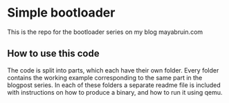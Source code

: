 # Simple bootloader
This is the repo for the bootloader series on my blog mayabruin.com

## How to use this code
The code is split into parts, which each have their own folder. Every folder contains the working example corresponding to the same part in the blogpost series.
In each of these folders a separate readme file is included with instructions on how to produce a binary, and how to run it using qemu.
